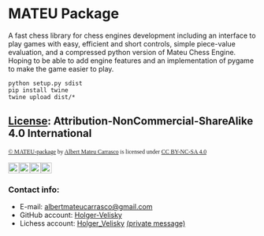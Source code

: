 # MATEU Package
A fast chess library for chess engines development including an interface to play games with easy, efficient and short controls, simple piece-value evaluation, and a compressed python version of Mateu Chess Engine. Hoping to be able to add engine features and an implementation of pygame to make the game easier to play.
```shell
python setup.py sdist
pip install twine
twine upload dist/*
```
## [License](https://github.com/Holger-Velisky/MATEU_package/blob/main/LICENSE.txt): Attribution-NonCommercial-ShareAlike 4.0 International
<p style="font-size:12px; font-family:verdana;"><a property="dct:title" rel="cc:attributionURL" href="https://github.com/Holger-Velisky/MATEU_package">© MATEU-package</a> by <a rel="cc:attributionURL dct:creator" property="cc:attributionName" href="https://github.com/Holger-Velisky">Albert Mateu Carrasco</a> is licensed under <a href="http://creativecommons.org/licenses/by-nc-sa/4.0/?ref=chooser-v1" target="_blank" rel="license noopener noreferrer" style="display:inline-block;">CC BY-NC-SA 4.0</a></p>

<a href="http://creativecommons.org/licenses/by-nc-sa/4.0/?ref=chooser-v1" target="_blank"><img style="height:22px!important;" src="https://mirrors.creativecommons.org/presskit/icons/cc.svg?ref=chooser-v1"><img style="height:22px!important;" src="https://mirrors.creativecommons.org/presskit/icons/by.svg?ref=chooser-v1"><img style="height:22px!important;" src="https://mirrors.creativecommons.org/presskit/icons/nc.svg?ref=chooser-v1"><img style="height:22px!important;" src="https://mirrors.creativecommons.org/presskit/icons/sa.svg?ref=chooser-v1"></a>

### Contact info:
- E-mail: [albertmateucarrasco@gmail.com](mailto:albertmateucarrasco@gmail.com)
- GitHub account: [Holger-Velisky](https://github.com/Holger-Velisky)
- Lichess account: [Holger_Velisky](https://lichess.org/@/Holger_Velisky) [(private message)](https://lichess.org/inbox/Holger_Velisky)